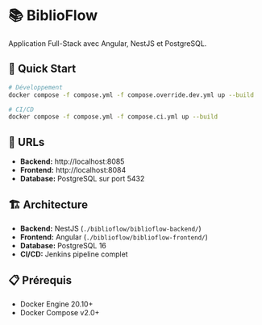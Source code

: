 # 📚 BiblioFlow

Application Full-Stack avec Angular, NestJS et PostgreSQL.

## 🚀 Quick Start

```bash
# Développement
docker compose -f compose.yml -f compose.override.dev.yml up --build

# CI/CD
docker compose -f compose.yml -f compose.ci.yml up --build
```

## 📡 URLs
- **Backend:** http://localhost:8085
- **Frontend:** http://localhost:8084
- **Database:** PostgreSQL sur port 5432

## 🏗️ Architecture

- **Backend:** NestJS (`./biblioflow/biblioflow-backend/`)
- **Frontend:** Angular (`./biblioflow/biblioflow-frontend/`)
- **Database:** PostgreSQL 16
- **CI/CD:** Jenkins pipeline complet

## 📋 Prérequis

- Docker Engine 20.10+
- Docker Compose v2.0+
